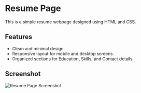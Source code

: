 # Resume Page

This is a simple resume webpage designed using HTML and CSS.

## Features

- Clean and minimal design.
- Responsive layout for mobile and desktop screens.
- Organized sections for Education, Skills, and Contact details.

## Screenshot

![Resume Page Screenshot](screenshot.png)

